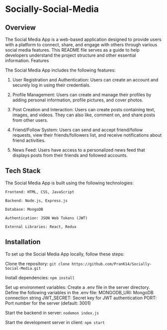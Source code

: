# Socially-Social-Media

## Overview

The Social Media App is a web-based application designed to provide users with a platform to connect, share, and engage with others through various social media features. This README file serves as a guide to help developers understand the project structure and other essential information.
Features

The Social Media App includes the following features:

   1. User Registration and Authentication: Users can create an account and securely log in using their credentials.

   2. Profile Management: Users can create and manage their profiles by adding personal information, profile pictures, and cover photos.

   3. Post Creation and Interaction: Users can create posts containing text, images, and videos. They can also like, comment on, and share posts from other users.

   4. Friend/Follow System: Users can send and accept friend/follow requests, view their friends/followers list, and receive notifications about friend activities.

   5. News Feed: Users have access to a personalized news feed that displays posts from their friends and followed accounts.

    

## Tech Stack

The Social Media App is built using the following technologies:


    Frontend: HTML, CSS, JavaScript
    
    Backend: Node.js, Express.js
    
    Database: MongoDB
    
    Authentication: JSON Web Tokens (JWT)
    
    External Libraries: React, Redux
    

## Installation

To set up the Social Media App locally, follow these steps:

 Clone the repository: 
 ` git clone https://github.com/PranK14/Socially-Social-Media.git `
 
 Install dependencies: 
    ` npm install `
   
  Set up environment variables:
        Create a .env file in the server directory.
        Define the following variables in the .env file:
            MONGODB_URI: MongoDB connection string
            JWT_SECRET: Secret key for JWT authentication
            PORT: Port number for the server (default: 3001)
            
   Start the backend in server: 
   ` nodemon index.js `
   
 Start the development server in client:
    `npm start `
    
